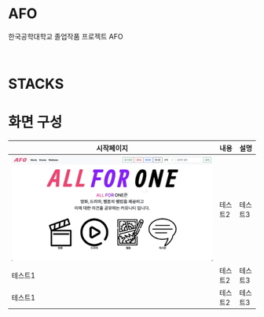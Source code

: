 # AFO
한국공학대학교 졸업작품 프로젝트 AFO

<br>

# STACKS

# 화면 구성

|시작페이지|내용|설명|
|------|---|---|
| ![poster](./실행사진/시작화면.png) |테스트2|테스트3|
|테스트1|테스트2|테스트3|
|테스트1|테스트2|테스트3|
